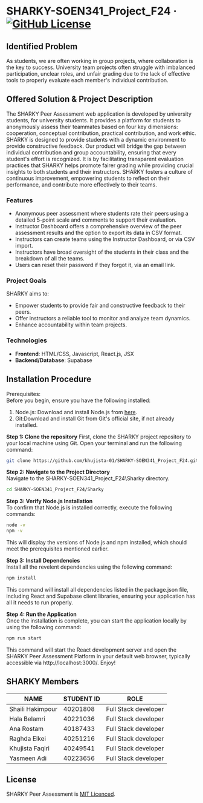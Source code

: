 # SHARKY-SOEN341_Project_F24 &middot; [![GitHub License](https://img.shields.io/badge/license-MIT-blue.svg)](https://github.com/hlbels/SHARKY-SOEN341_Project_F24/blob/main/LICENSE)

## Identified Problem  
As students, we are often working in group projects, where collaboration is the key to success. University team projects often struggle with imbalanced participation, unclear roles, and unfair grading due to the lack of effective tools to properly evaluate each member's individual contribution. 

## Offered Solution & Project Description  
The SHARKY Peer Assessment web application is developed by university students, for university students. It provides a platform for students to anonymously assess their teammates based on four key dimensions: cooperation, conceptual contribution, practical contribution, and work ethic. SHARKY is designed to provide students with a dynamic environment to provide constructive feedback. Our product will bridge the gap between individual contribution and group accountability, ensuring that every student's effort is recognized. It is by facilitating transparent evaluation practices that SHARKY helps promote fairer grading while providing crucial insights to both students and their instructors. SHARKY fosters a culture of continuous improvement, empowering students to reflect on their performance, and contribute more effectively to their teams.  

### Features  
- Anonymous peer assessment where students rate their peers using a detailed 5-point scale and comments to support their evaluation.
- Instructor Dashboard offers a comprehensive overview of the peer assessment results and the option to export its data in CSV format. 
- Instructors can create teams using the Instructor Dashboard, or via CSV import.
- Instructors have broad oversight of the students in their class and the breakdown of all the teams. 
- Users can reset their password if they forgot it, via an email link.

### Project Goals
SHARKY aims to: 
- Empower students to provide fair and constructive feedback to their peers.
- Offer instructors a reliable tool to monitor and analyze team dynamics.
- Enhance accountability within team projects.

### Technologies
- **Frontend**: HTML/CSS, Javascript, React.js, JSX
- **Backend/Database**: Supabase

## Installation Procedure
Prerequisites:  
Before you begin, ensure you have the following installed:

1) Node.js: Download and install Node.js from [here](https://nodejs.org/en/download/prebuilt-installer).  
2) Git:Download and install Git from Git's official site, if not already installed.  
  
**Step 1: Clone the repository** 
First, clone the SHARKY project repository to your local machine using Git. Open your terminal and run the following command:

```bash
git clone https://github.com/khujista-01/SHARKY-SOEN341_Project_F24.git  
```

**Step 2: Navigate to the Project Directory**  
Navigate to the SHARKY-SOEN341_Project_F24\Sharky directory.  

```bash
cd SHARKY-SOEN341_Project_F24/Sharky
```  
  
**Step 3: Verify Node.js Installation**  
To confirm that Node.js is installed correctly, execute the following commands:

```bash
node -v
npm -v
```

This will display the versions of Node.js and npm installed, which should meet the prerequisites mentioned earlier.  
  
**Step 3: Install Dependencies**  
Install all the revelent dependencies using the following command: 

```bash
npm install
```
This command will install all dependencies listed in the package.json file, including React and Supabase client libraries, ensuring your application has all it needs to run properly.  

**Step 4: Run the Application**  
Once the installation is complete, you can start the application locally by using the following command: 
```bash
npm run start
```

This command will start the React development server and open the SHARKY Peer Assessment Platform in your default web browser, typically accessible via http://localhost:3000/. Enjoy!  


## SHARKY Members

|**NAME**|**STUDENT ID**|**ROLE**|
|--------|--------------|--------|
|Shaili Hakimpour|40201808|Full Stack developer|
|Hala Belamri|40221036|Full Stack developer|
|Ana Rostam|40187433|Full Stack developer|
|Raghda Elkei|40251216|Full Stack developer|
|Khujista Faqiri|40249541|Full Stack developer|
|Yasmeen Adi|40223656|Full Stack developer|

## License 
SHARKY Peer Assessment is [MIT Licenced](./LICENSE).
